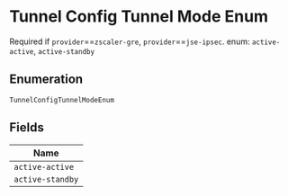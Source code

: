 
# Tunnel Config Tunnel Mode Enum

Required if `provider`==`zscaler-gre`, `provider`==`jse-ipsec`. enum: `active-active`, `active-standby`

## Enumeration

`TunnelConfigTunnelModeEnum`

## Fields

| Name |
|  --- |
| `active-active` |
| `active-standby` |

